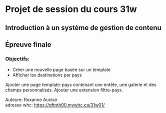 # Projet de session du cours 31w

## Introduction à un système de gestion de contenu

## Épreuve finale

### Objectifs:
- Créer une nouvelle page basée sur un template
- Afficher les destinations par pays

Ajouter une page template-pays contenant une entête, une galerie et des champs personnalisés. Ajouter une extension filtre-pays.

Auteure: Roxanne Auclair  
adresse whc: https://gftnth00.mywhc.ca/31w01/

